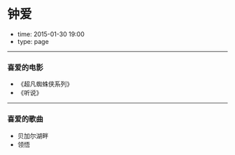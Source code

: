# 钟爱

- time: 2015-01-30 19:00
- type: page

---

### 喜爱的电影

- 《超凡蜘蛛侠系列》
- 《听说》

---

### 喜爱的歌曲

- 贝加尔湖畔
- 领悟
